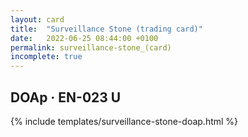 ```yaml
---
layout: card
title:  "Surveillance Stone (trading card)"
date:   2022-06-25 08:44:00 +0100
permalink: surveillance-stone_(card)
incomplete: true
---
```


## DOAp &middot; EN-023 U

{% include templates/surveillance-stone-doap.html %}